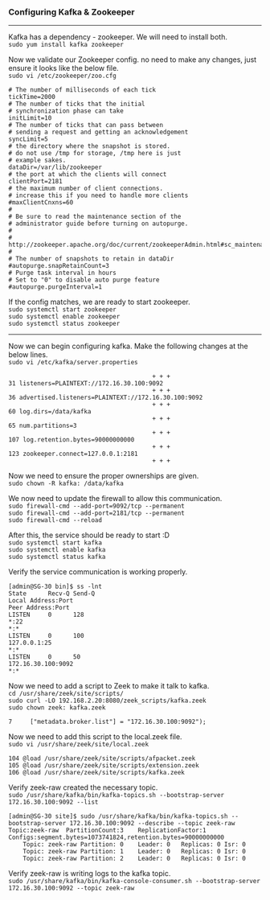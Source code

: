 ### Configuring Kafka & Zookeeper
---
Kafka has a dependency - zookeeper. We will need to install both.  
`sudo yum install kafka zookeeper`  

Now we validate our Zookeeper config. no need to make any changes, just ensure it looks like the below file.  
`sudo vi /etc/zookeeper/zoo.cfg`  
```
# The number of milliseconds of each tick
tickTime=2000
# The number of ticks that the initial
# synchronization phase can take
initLimit=10
# The number of ticks that can pass between
# sending a request and getting an acknowledgement
syncLimit=5
# the directory where the snapshot is stored.
# do not use /tmp for storage, /tmp here is just
# example sakes.
dataDir=/var/lib/zookeeper
# the port at which the clients will connect
clientPort=2181
# the maximum number of client connections.
# increase this if you need to handle more clients
#maxClientCnxns=60
#
# Be sure to read the maintenance section of the
# administrator guide before turning on autopurge.
#
# http://zookeeper.apache.org/doc/current/zookeeperAdmin.html#sc_maintenance
#
# The number of snapshots to retain in dataDir
#autopurge.snapRetainCount=3
# Purge task interval in hours
# Set to "0" to disable auto purge feature
#autopurge.purgeInterval=1
```

If the config matches, we are ready to start zookeeper.  
`sudo systemctl start zookeeper`  
`sudo systemctl enable zookeeper`  
`sudo systemctl status zookeeper`  

---

Now we can begin configuring kafka. Make the following changes at the below lines.  
`sudo vi /etc/kafka/server.properties`  
```
                                        + + +
31 listeners=PLAINTEXT://172.16.30.100:9092
                                        + + +
36 advertised.listeners=PLAINTEXT://172.16.30.100:9092
                                        + + +
60 log.dirs=/data/kafka
                                        + + +
65 num.partitions=3
                                        + + +
107 log.retention.bytes=90000000000                                        
                                        + + +
123 zookeeper.connect=127.0.0.1:2181
                                        + + +
```

Now we need to ensure the proper ownerships are given.  
`sudo chown -R kafka: /data/kafka`  

We now need to update the firewall to allow this communication.  
`sudo firewall-cmd --add-port=9092/tcp --permanent`  
`sudo firewall-cmd --add-port=2181/tcp --permanent`  
`sudo firewall-cmd --reload`  

After this, the service should be ready to start :D  
`sudo systemctl start kafka`  
`sudo systemctl enable kafka`  
`sudo systemctl status kafka`  

Verify the service communication is working properly.  
```
[admin@SG-30 bin]$ ss -lnt
State      Recv-Q Send-Q                                                       Local Address:Port                                                                      Peer Address:Port              
LISTEN     0      128                                                                      *:22                                                                                   *:*                  
LISTEN     0      100                                                              127.0.0.1:25                                                                                   *:*                  
LISTEN     0      50                                                           172.16.30.100:9092                                                                                 *:*   
```

Now we need to add a script to Zeek to make it talk to kafka.  
`cd /usr/share/zeek/site/scripts/`  
`sudo curl -LO 192.168.2.20:8080/zeek_scripts/kafka.zeek`  
`sudo chown zeek: kafka.zeek`  
```
7     ["metadata.broker.list"] = "172.16.30.100:9092");
```
Now we need to add this script to the local.zeek file.  
`sudo vi /usr/share/zeek/site/local.zeek`  
```
104 @load /usr/share/zeek/site/scripts/afpacket.zeek
105 @load /usr/share/zeek/site/scripts/extension.zeek
106 @load /usr/share/zeek/site/scripts/kafka.zeek
```
Verify zeek-raw created the necessary topic.    
`sudo /usr/share/kafka/bin/kafka-topics.sh --bootstrap-server 172.16.30.100:9092 --list`

```
[admin@SG-30 site]$ sudo /usr/share/kafka/bin/kafka-topics.sh --bootstrap-server 172.16.30.100:9092 --describe --topic zeek-raw
Topic:zeek-raw	PartitionCount:3	ReplicationFactor:1	Configs:segment.bytes=1073741824,retention.bytes=90000000000
	Topic: zeek-raw	Partition: 0	Leader: 0	Replicas: 0	Isr: 0
	Topic: zeek-raw	Partition: 1	Leader: 0	Replicas: 0	Isr: 0
	Topic: zeek-raw	Partition: 2	Leader: 0	Replicas: 0	Isr: 0
```

Verify zeek-raw is writing logs to the kafka topic.  
`sudo /usr/share/kafka/bin/kafka-console-consumer.sh --bootstrap-server 172.16.30.100:9092 --topic zeek-raw`
